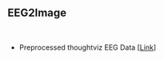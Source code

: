 ## EEG2Image
<br/>

* Preprocessed thoughtviz EEG Data [[Link](https://iitgnacin-my.sharepoint.com/:u:/g/personal/19210048_iitgn_ac_in/Ea4Sp2UH__ZbRQGZXu9o-6cByJK4E6E4GtxrcVony9_Q8g?e=bVdyIJ)]

